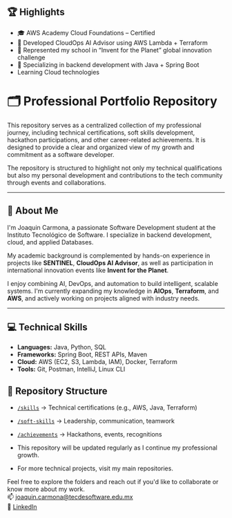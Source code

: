 ## 🏆 Highlights

- 🎓 AWS Academy Cloud Foundations – Certified
- 🧠 Developed CloudOps AI Advisor using AWS Lambda + Terraform
- 🤝 Represented my school in “Invent for the Planet” global innovation challenge
- 🔧 Specializing in backend development with Java + Spring Boot
- Learning Cloud technologies

# 🗂️ Professional Portfolio Repository

This repository serves as a centralized collection of my professional journey, including technical certifications, soft skills development, hackathon participations, and other career-related achievements. It is designed to provide a clear and organized view of my growth and commitment as a software developer.

The repository is structured to highlight not only my technical qualifications but also my personal development and contributions to the tech community through events and collaborations.

---
## 👤 About Me

I'm Joaquin Carmona, a passionate Software Development student at the Instituto Tecnológico de Software. I specialize in backend development, cloud, and applied Databases.

My academic background is complemented by hands-on experience in projects like **SENTINEL**, **CloudOps AI Advisor**, as well as participation in international innovation events like **Invent for the Planet**.

I enjoy combining AI, DevOps, and automation to build intelligent, scalable systems. I'm currently expanding my knowledge in **AIOps**, **Terraform**, and **AWS**, and actively working on projects aligned with industry needs.

---

## 💻 Technical Skills

- **Languages:** Java, Python, SQL  
- **Frameworks:** Spring Boot, REST APIs, Maven  
- **Cloud:** AWS (EC2, S3, Lambda, IAM), Docker, Terraform  
- **Tools:** Git, Postman, IntelliJ, Linux CLI

## 📁 Repository Structure

- [`/skills`](./Skills) → Technical certifications (e.g., AWS, Java, Terraform)
- [`/soft-skills`](./Soft-skills) → Leadership, communication, teamwork
- [`/achievements`](./Achievements) → Hackathons, events, recognitions


- This repository will be updated regularly as I continue my professional growth.
- For more technical projects, visit my main repositories.

Feel free to explore the folders and reach out if you'd like to collaborate or know more about my work.  
📫 joaquin.carmona@tecdesoftware.edu.mx  
🔗 [LinkedIn](https://www.linkedin.com/in/joaquin-carmona-033a16328/)

